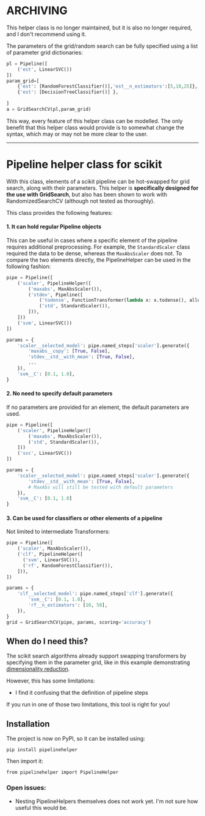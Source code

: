 # ARCHIVING

This helper class is no longer maintained, but it is also no longer required, and I don't recommend using it.

The parameters of the grid/random search can be fully specified using a list of parameter grid dictionaries:

```python
pl = Pipeline([
    ('est', LinearSVC())
])
param_grid=[
    {'est': [RandomForestClassifier()],'est__n_estimators':[5,10,25]},
    {'est': [DecisionTreeClassifier()] },
    
]
a = GridSearchCV(pl,param_grid)
```
This way, every feature of this helper class can be modelled.
The only benefit that this helper class would provide is to somewhat change the syntax, which may or may not be more clear to the user.


---

# Pipeline helper class for scikit #
With this class, elements of a scikit pipeline can be hot-swapped for grid search, along with their parameters. 
This helper is __specifically designed for the use with GridSearch__, but also has been shown to work with RandomizedSearchCV (although not tested as thoroughly).

This class provides the following features:

#### 1. It can hold regular Pipeline objects
This can be useful in cases where a specific element of the pipeline requires additional preprocessing. 
For example, the `StandardScaler` class required the data to be dense, whereas the `MaxAbsScaler` does not. To compare the two elements directly, the PipelineHelper can be used in the following fashion:

```python
pipe = Pipeline([
    ('scaler', PipelineHelper([
        ('maxabs', MaxAbsScaler()),
        ('stdev', Pipeline([
            ('todense', FunctionTransformer(lambda x: x.todense(), allow_sparse=True)),
            ('std', StandardScaler()),
        ])),
    ]))
    ('svm', LinearSVC())
])

params = {
    'scaler__selected_model': pipe.named_steps['scaler'].generate({
        'maxabs__copy': [True, False],
        'stdev__std__with_mean': [True, False],
        ...
    }),
    'svm__C': [0.1, 1.0],
}

```

#### 2. No need to specify default parameters
If no parameters are provided for an element, the default parameters are used.

```python
pipe = Pipeline([
    ('scaler', PipelineHelper([
        ('maxabs', MaxAbsScaler()),
        ('std', StandardScaler()),
    ]))
    ('svc', LinearSVC())
])

params = {
    'scaler__selected_model': pipe.named_steps['scaler'].generate({
        'stdev__std__with_mean': [True, False],
        # MaxAbs will still be tested with default parameters
    }),
    'svm__C': [0.1, 1.0]
}

```

#### 3. Can be used for classifiers or other elements of a pipeline
Not limited to intermediate Transformers:

```python
pipe = Pipeline([
    ('scaler', MaxAbsScaler()),
    ('clf', PipelineHelper([
      ('svm', LinearSVC()),
      ('rf', RandomForestClassifier()),
    ])),
])

params = {
    'clf__selected_model': pipe.named_steps['clf'].generate({
        'svm__C': [0.1, 1.0],
        'rf__n_estimators': [10, 50],
    }),
}
grid = GridSearchCV(pipe, params, scoring='accuracy')
```

## When do I need this?
The scikit search algorithms already support swapping transformers by specifying them in the parameter grid, like in this example demonstrating [dimensionality reduction](https://scikit-learn.org/stable/auto_examples/compose/plot_compare_reduction.html).

However, this has some limitations:
 - I find it confusing that the definition of pipeline steps 


If you run in one of those two limitations, this tool is right for you! 

## Installation

The project is now on PyPI, so it can be installed using:

    pip install pipelinehelper

Then import it:

    from pipelinehelper import PipelineHelper

### Open issues:

 - Nesting PipelineHelpers themselves does not work yet. 
   I'm not sure how useful this would be.
